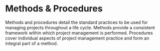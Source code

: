 # Methods & Procedures
Methods and procedures detail the standard practices to be used for managing projects throughout a life cycle. Methods provide a consistent framework within which project management is performed. Procedures cover individual aspects of project management practice and form an integral part of a method. 
